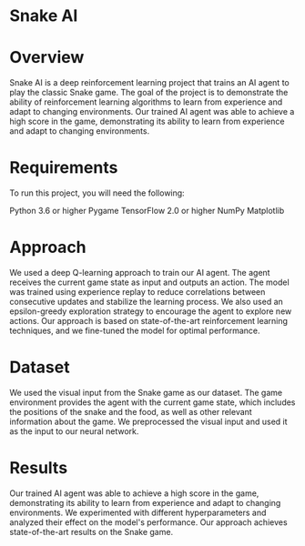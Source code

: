
# Snake AI

# Overview
Snake AI is a deep reinforcement learning project that trains an AI agent to play the classic Snake game. The goal of the project is to demonstrate the ability of reinforcement learning algorithms to learn from experience and adapt to changing environments. Our trained AI agent was able to achieve a high score in the game, demonstrating its ability to learn from experience and adapt to changing environments.

# Requirements
To run this project, you will need the following:

Python 3.6 or higher
Pygame
TensorFlow 2.0 or higher
NumPy
Matplotlib

# Approach
We used a deep Q-learning approach to train our AI agent. The agent receives the current game state as input and outputs an action. The model was trained using experience replay to reduce correlations between consecutive updates and stabilize the learning process. We also used an epsilon-greedy exploration strategy to encourage the agent to explore new actions. Our approach is based on state-of-the-art reinforcement learning techniques, and we fine-tuned the model for optimal performance.

# Dataset
We used the visual input from the Snake game as our dataset. The game environment provides the agent with the current game state, which includes the positions of the snake and the food, as well as other relevant information about the game. We preprocessed the visual input and used it as the input to our neural network.

# Results
Our trained AI agent was able to achieve a high score in the game, demonstrating its ability to learn from experience and adapt to changing environments. We experimented with different hyperparameters and analyzed their effect on the model's performance. Our approach achieves state-of-the-art results on the Snake game.

<p align="center">
  <img src="[https://user-images.githubusercontent.com/102887305/227443271-17beaf60-cd9d-456d-ae2a-c0ababfe017c.png](https://user-images.githubusercontent.com/102887305/227441711-28b197d4-4bca-43e4-91dd-e83d8398af10.gif)" alt=""/>
</p>
<p align="center">
  <img src="[https://user-images.githubusercontent.com/102887305/227443271-17beaf60-cd9d-456d-ae2a-c0ababfe017c.png](https://user-images.githubusercontent.com/102887305/227445421-4ee162a9-8de2-45e5-9b6f-c2395d12f16c.png)" alt=""/>
</p>
